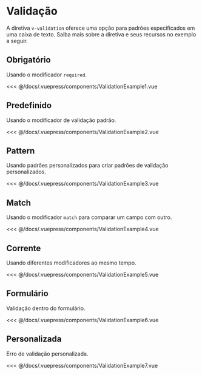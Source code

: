 # Validação

A diretiva `v-validation` oferece uma opção para padrões especificados em uma caixa de texto. Saiba mais sobre a diretiva e seus recursos no exemplo a seguir.

## Obrigatório

Usando o modificador `required`.

<validation-example-1 />

<<< @/docs/.vuepress/components/ValidationExample1.vue

## Predefinido

Usando o modificador de validação padrão.

<validation-example-2 />

<<< @/docs/.vuepress/components/ValidationExample2.vue

## Pattern

Usando padrões personalizados para criar padrões de validação personalizados.

<validation-example-3 />

<<< @/docs/.vuepress/components/ValidationExample3.vue

## Match

Usando o modificador `match` para comparar um campo com outro.

<validation-example-4 />

<<< @/docs/.vuepress/components/ValidationExample4.vue

## Corrente

Usando diferentes modificadores ao mesmo tempo.

<validation-example-5 />

<<< @/docs/.vuepress/components/ValidationExample5.vue

## Formulário

Validação dentro do formulário.

<validation-example-6 />

<<< @/docs/.vuepress/components/ValidationExample6.vue

## Personalizada

Erro de validação personalizada.

<validation-example-7 />

<<< @/docs/.vuepress/components/ValidationExample7.vue
